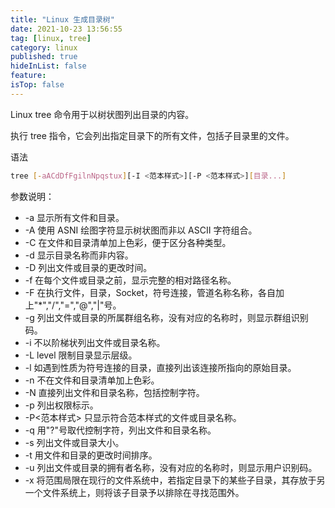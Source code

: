 ```yaml
---
title: "Linux 生成目录树"
date: 2021-10-23 13:56:55
tag: [linux, tree]
category: linux
published: true
hideInList: false
feature:
isTop: false
---
```


Linux tree 命令用于以树状图列出目录的内容。

执行 tree 指令，它会列出指定目录下的所有文件，包括子目录里的文件。

语法

```bash
tree [-aACdDfFgilnNpqstux][-I <范本样式>][-P <范本样式>][目录...]
```

参数说明：

- -a 显示所有文件和目录。
- -A 使用 ASNI 绘图字符显示树状图而非以 ASCII 字符组合。
- -C 在文件和目录清单加上色彩，便于区分各种类型。
- -d 显示目录名称而非内容。
- -D 列出文件或目录的更改时间。
- -f 在每个文件或目录之前，显示完整的相对路径名称。
- -F 在执行文件，目录，Socket，符号连接，管道名称名称，各自加上"\*","/","=","@","|"号。
- -g 列出文件或目录的所属群组名称，没有对应的名称时，则显示群组识别码。
- -i 不以阶梯状列出文件或目录名称。
- -L level 限制目录显示层级。
- -l 如遇到性质为符号连接的目录，直接列出该连接所指向的原始目录。
- -n 不在文件和目录清单加上色彩。
- -N 直接列出文件和目录名称，包括控制字符。
- -p 列出权限标示。
- -P<范本样式> 只显示符合范本样式的文件或目录名称。
- -q 用"?"号取代控制字符，列出文件和目录名称。
- -s 列出文件或目录大小。
- -t 用文件和目录的更改时间排序。
- -u 列出文件或目录的拥有者名称，没有对应的名称时，则显示用户识别码。
- -x 将范围局限在现行的文件系统中，若指定目录下的某些子目录，其存放于另一个文件系统上，则将该子目录予以排除在寻找范围外。
